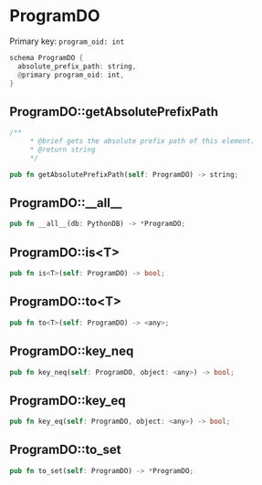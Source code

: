 # ProgramDO

Primary key: `program_oid: int`

```rust
schema ProgramDO {
  absolute_prefix_path: string,
  @primary program_oid: int,
}
```
## ProgramDO::getAbsolutePrefixPath

```rust
/**
     * @brief gets the absolute prefix path of this element.
     * @return string
     */
```
```rust
pub fn getAbsolutePrefixPath(self: ProgramDO) -> string;
```
## ProgramDO::\_\_all\_\_

```rust
pub fn __all__(db: PythonDB) -> *ProgramDO;
```
## ProgramDO::is\<T\>

```rust
pub fn is<T>(self: ProgramDO) -> bool;
```
## ProgramDO::to\<T\>

```rust
pub fn to<T>(self: ProgramDO) -> <any>;
```
## ProgramDO::key\_neq

```rust
pub fn key_neq(self: ProgramDO, object: <any>) -> bool;
```
## ProgramDO::key\_eq

```rust
pub fn key_eq(self: ProgramDO, object: <any>) -> bool;
```
## ProgramDO::to\_set

```rust
pub fn to_set(self: ProgramDO) -> *ProgramDO;
```

